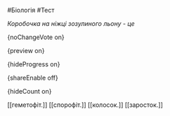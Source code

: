 #Біологія #Тест

*Коробочка на ніжці зозулиного льону - це*

{noChangeVote on}

{preview on}

{hideProgress on}

{shareEnable off}

{hideCount on}

[[геметофіт.]]
[[спорофіт.]]
[[колосок.]]
[[заросток.]]
